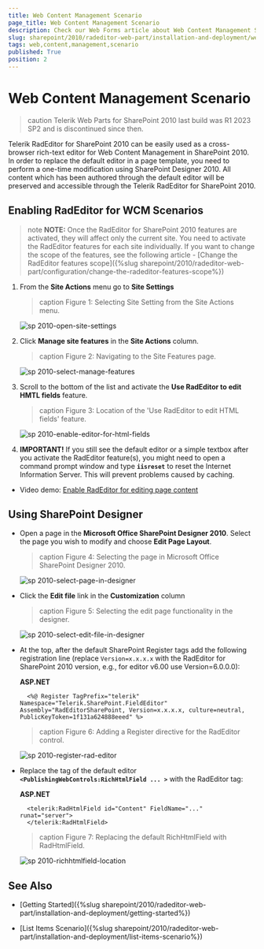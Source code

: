 ```yaml
---
title: Web Content Management Scenario
page_title: Web Content Management Scenario
description: Check our Web Forms article about Web Content Management Scenario.
slug: sharepoint/2010/radeditor-web-part/installation-and-deployment/web-content-management-scenario
tags: web,content,management,scenario
published: True
position: 2
---
```


# Web Content Management Scenario

>caution Telerik Web Parts for SharePoint 2010 last build was R1 2023 SP2 and is discontinued since then.

Telerik RadEditor for SharePoint 2010 can be easily used as a cross-browser rich-text editor for Web Content Management in SharePoint 2010. In order to replace the default editor in a page template, you need to perform a one-time modification using SharePoint Designer 2010. All content which has been authored through the default editor will be preserved and accessible through the Telerik RadEditor for SharePoint 2010.

## Enabling RadEditor for WCM Scenarios

>note  **NOTE:** Once the RadEditor for SharePoint 2010 features are activated, they will affect only the current site. You need to activate the RadEditor features for each site individually. If you want to change the scope of the features, see the following article - [Change the RadEditor features scope]({%slug sharepoint/2010/radeditor-web-part/configuration/change-the-radeditor-features-scope%})



1. From the **Site Actions** menu go to **Site Settings**

	>caption Figure 1: Selecting Site Setting from the Site Actions menu.


	![sp 2010-open-site-settings](images/sp2010-open-site-settings.png)

2. Click **Manage site features** in the **Site Actions** column.

	>caption Figure 2: Navigating to the Site Features page.

	![sp 2010-select-manage-features](images/sp2010-select-manage-features.png)

3. Scroll to the bottom of the list and activate the **Use RadEditor to edit HMTL fields** feature.

	>caption Figure 3: Location of the 'Use RadEditor to edit HTML fields' feature.

	![sp 2010-enable-editor-for-html-fields](images/sp2010-enable-editor-for-html-fields.png)

4. **IMPORTANT!** If you still see the default editor or a simple textbox after you activate the RadEditor feature(s), you might need to open a command prompt window and type **`iisreset`** to reset the Internet Information Server. This will prevent problems caused by caching.

* Video demo: [Enable RadEditor for editing page content](https://www.telerik.com/support/kb/aspnet-ajax/editor/details/enabling-radeditor-in-sharepoint#Enable-RadEditor-for-editing-page-content)

## Using SharePoint Designer

* Open a page in the **Microsoft Office SharePoint Designer 2010**. Select the page you wish to modify and choose **Edit Page Layout**.

	>caption Figure 4: Selecting the page in Microsoft Office SharePoint Designer 2010.

	![sp 2010-select-page-in-designer](images/sp2010-select-page-in-designer.png)

* Click the **Edit file** link in the **Customization** column

	>caption Figure 5: Selecting the edit page functionality in the designer.

	![sp 2010-select-edit-file-in-designer](images/sp2010-select-edit-file-in-designer.png)

* At the top, after the default SharePoint Register tags add the following registration line (replace `Version=x.x.x.x` with the RadEditor for SharePoint 2010 version, e.g., for editor v6.00 use Version=6.0.0.0):

	**ASP.NET**

		<%@ Register TagPrefix="telerik" Namespace="Telerik.SharePoint.FieldEditor" Assembly="RadEditorSharePoint, Version=x.x.x.x, culture=neutral, PublicKeyToken=1f131a624888eeed" %>


	>caption Figure 6: Adding a Register directive for the RadEditor control.

	![sp 2010-register-rad-editor](images/sp2010-register-rad-editor.png)

* Replace the tag of the default editor **`<PublishingWebControls:RichHtmlField ... >`** with the RadEditor tag:

	**ASP.NET**

		<telerik:RadHtmlField id="Content" FieldName="..." runat="server">
		</telerik:RadHtmlField>


	>caption Figure 7: Replacing the default RichHtmlField with RadHtmlField.

	![sp 2010-richhtmlfield-location](images/sp2010-richhtmlfield-location.png)

## See Also

 * [Getting Started]({%slug sharepoint/2010/radeditor-web-part/installation-and-deployment/getting-started%})

 * [List Items Scenario]({%slug sharepoint/2010/radeditor-web-part/installation-and-deployment/list-items-scenario%})
